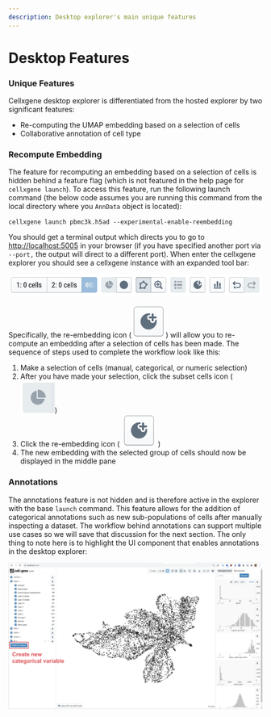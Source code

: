 ```yaml
---
description: Desktop explorer's main unique features
---
```


# Desktop Features

### Unique Features

Cellxgene desktop explorer is differentiated from the hosted explorer by two significant features:

* Re-computing the UMAP embedding based on a selection of cells
* Collaborative annotation of cell type

### Recompute Embedding

The feature for recomputing an embedding based on a selection of cells is hidden behind a feature flag \(which is not featured in the help page for `cellxgene launch`\). To access this feature, run the following launch command \(the below code assumes you are running this command from the local directory where you `AnnData` object is located\):

```text
cellxgene launch pbmc3k.h5ad --experimental-enable-reembedding
```

You should get a terminal output which directs you to go to [http://localhost:5005](http://localhost:5005) in your browser \(if you have specified another port via `--port,` the output will direct to a different port\). When enter the cellxgene explorer you should see a cellxgene instance with an expanded tool bar:

![Expanded tool bar for computing re-embeddings](../../../.gitbook/assets/image%20%2811%29.png)

Specifically, the re-embedding icon  \(![](../../../.gitbook/assets/image%20%2818%29.png)\) will allow you to re-compute an embedding after a selection of cells has been made. The sequence of steps used to complete the workflow look like this:

1. Make a selection of cells \(manual, categorical, or numeric selection\)
2. After you have made your selection, click the subset cells icon \(![](../../../.gitbook/assets/image%20%2815%29.png)\)
3. Click the  re-embedding icon \( ![](../../../.gitbook/assets/image%20%2818%29.png) \)
4. The new embedding with the selected group of cells should now be displayed in the middle pane

### Annotations

The annotations feature is not hidden and is therefore active in the explorer with the base `launch` command. This feature allows for the addition of categorical annotations such as new sub-populations of cells after manually inspecting a dataset. The workflow behind annotations can support multiple use cases so we will save that discussion for the next section. The only thing to note here is to highlight the UI component that enables annotations in the desktop explorer:

![Annotations button](../../../.gitbook/assets/image%20%2812%29.png)

